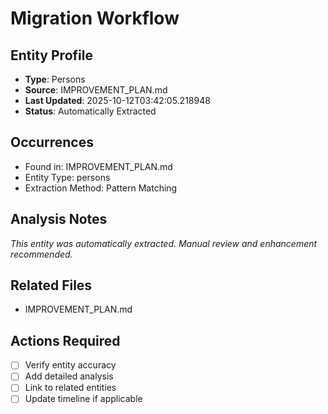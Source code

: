 # Migration Workflow

## Entity Profile
- **Type**: Persons
- **Source**: IMPROVEMENT_PLAN.md
- **Last Updated**: 2025-10-12T03:42:05.218948
- **Status**: Automatically Extracted

## Occurrences
- Found in: IMPROVEMENT_PLAN.md
- Entity Type: persons
- Extraction Method: Pattern Matching

## Analysis Notes
*This entity was automatically extracted. Manual review and enhancement recommended.*

## Related Files
- IMPROVEMENT_PLAN.md

## Actions Required
- [ ] Verify entity accuracy
- [ ] Add detailed analysis
- [ ] Link to related entities
- [ ] Update timeline if applicable
